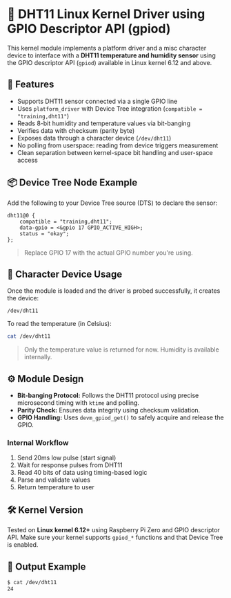 # 🧪 DHT11 Linux Kernel Driver using GPIO Descriptor API (gpiod)

This kernel module implements a platform driver and a misc character device to interface with a **DHT11 temperature and humidity sensor** using the GPIO descriptor API (`gpiod`) available in Linux kernel 6.12 and above.

## 🚀 Features

- Supports DHT11 sensor connected via a single GPIO line
- Uses `platform_driver` with Device Tree integration (`compatible = "training,dht11"`)
- Reads 8-bit humidity and temperature values via bit-banging
- Verifies data with checksum (parity byte)
- Exposes data through a character device (`/dev/dht11`)
- No polling from userspace: reading from device triggers measurement
- Clean separation between kernel-space bit handling and user-space access

## 📦 Device Tree Node Example

Add the following to your Device Tree source (DTS) to declare the sensor:

```dts
dht11@0 {
    compatible = "training,dht11";
    data-gpio = <&gpio 17 GPIO_ACTIVE_HIGH>;
    status = "okay";
};
```

> Replace GPIO 17 with the actual GPIO number you're using.

## 📂 Character Device Usage

Once the module is loaded and the driver is probed successfully, it creates the device:

```
/dev/dht11
```

To read the temperature (in Celsius):

```bash
cat /dev/dht11
```

> Only the temperature value is returned for now. Humidity is available internally.

## ⚙️ Module Design

- **Bit-banging Protocol:** Follows the DHT11 protocol using precise microsecond timing with `ktime` and polling.
- **Parity Check:** Ensures data integrity using checksum validation.
- **GPIO Handling:** Uses `devm_gpiod_get()` to safely acquire and release the GPIO.

### Internal Workflow

1. Send 20ms low pulse (start signal)
2. Wait for response pulses from DHT11
3. Read 40 bits of data using timing-based logic
4. Parse and validate values
5. Return temperature to user

## 🛠️ Kernel Version

Tested on **Linux kernel 6.12+** using Raspberry Pi Zero and GPIO descriptor API. Make sure your kernel supports `gpiod_*` functions and that Device Tree is enabled.

## 🧪 Output Example

```bash
$ cat /dev/dht11
24
```

